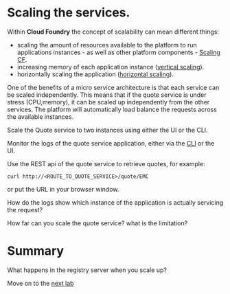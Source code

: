 # Scaling the services.
Within **Cloud Foundry** the concept of scalability can mean different things:
- scaling the amount of resources available to the platform to run applications instances - as well as other platform components - [Scaling CF](http://docs.pivotal.io/pivotalcf/concepts/high-availability.html).
- increasing memory of each application instance ([vertical scaling](http://docs.pivotal.io/pivotalcf/devguide/deploy-apps/cf-scale.html#vertical)).
- horizontally scaling the application ([horizontal scaling](http://docs.pivotal.io/pivotalcf/devguide/deploy-apps/cf-scale.html#horizontal)).

One of the benefits of a micro service architecture is that each service can be scaled independently. This means that if the quote service is under stress (CPU,memory), it can be scaled up independently from the other services. The platform will automatically load balance the requests across the available instances.

Scale the Quote service to two instances using either the UI or the CLI.

Monitor the logs of the quote service application, either via the [CLI](http://docs.pivotal.io/pivotalcf/devguide/deploy-apps/streaming-logs.html#view) or the UI.

Use the REST api of the quote service to retrieve quotes, for example:

`curl http://<ROUTE_TO_QUOTE_SERVICE>/quote/EMC`

or put the URL in your browser window.

How do the logs show which instance of the application is actually servicing the request?

How far can you scale the quote service? what is the limitation?

# Summary

What happens in the registry server when you scale up?

Move on to the [next lab](lab_bluegreen.md)
